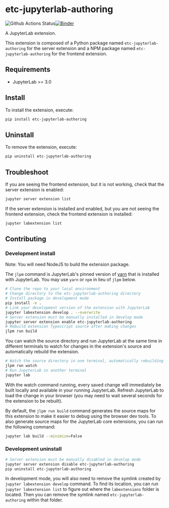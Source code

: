 # etc-jupyterlab-authoring

![Github Actions Status](git@github.com:educational-technology-collective/etc-jupyterlab-authoring.git/workflows/Build/badge.svg)[![Binder](https://mybinder.org/badge_logo.svg)](https://mybinder.org/v2/gh/git@github.com:educational-technology-collective/etc-jupyterlab-authoring.git/main?urlpath=lab)

A JupyterLab extension.


This extension is composed of a Python package named `etc-jupyterlab-authoring`
for the server extension and a NPM package named `etc-jupyterlab-authoring`
for the frontend extension.


## Requirements

* JupyterLab >= 3.0

## Install

To install the extension, execute:

```bash
pip install etc-jupyterlab-authoring
```

## Uninstall

To remove the extension, execute:

```bash
pip uninstall etc-jupyterlab-authoring
```


## Troubleshoot

If you are seeing the frontend extension, but it is not working, check
that the server extension is enabled:

```bash
jupyter server extension list
```

If the server extension is installed and enabled, but you are not seeing
the frontend extension, check the frontend extension is installed:

```bash
jupyter labextension list
```


## Contributing

### Development install

Note: You will need NodeJS to build the extension package.

The `jlpm` command is JupyterLab's pinned version of
[yarn](https://yarnpkg.com/) that is installed with JupyterLab. You may use
`yarn` or `npm` in lieu of `jlpm` below.

```bash
# Clone the repo to your local environment
# Change directory to the etc-jupyterlab-authoring directory
# Install package in development mode
pip install -e .
# Link your development version of the extension with JupyterLab
jupyter labextension develop . --overwrite
# Server extension must be manually installed in develop mode
jupyter server extension enable etc-jupyterlab-authoring
# Rebuild extension Typescript source after making changes
jlpm run build
```

You can watch the source directory and run JupyterLab at the same time in different terminals to watch for changes in the extension's source and automatically rebuild the extension.

```bash
# Watch the source directory in one terminal, automatically rebuilding when needed
jlpm run watch
# Run JupyterLab in another terminal
jupyter lab
```

With the watch command running, every saved change will immediately be built locally and available in your running JupyterLab. Refresh JupyterLab to load the change in your browser (you may need to wait several seconds for the extension to be rebuilt).

By default, the `jlpm run build` command generates the source maps for this extension to make it easier to debug using the browser dev tools. To also generate source maps for the JupyterLab core extensions, you can run the following command:

```bash
jupyter lab build --minimize=False
```

### Development uninstall

```bash
# Server extension must be manually disabled in develop mode
jupyter server extension disable etc-jupyterlab-authoring
pip uninstall etc-jupyterlab-authoring
```

In development mode, you will also need to remove the symlink created by `jupyter labextension develop`
command. To find its location, you can run `jupyter labextension list` to figure out where the `labextensions`
folder is located. Then you can remove the symlink named `etc-jupyterlab-authoring` within that folder.
